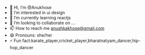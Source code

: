 - 👋 Hi, I’m @Anukhose
- 👀 I’m interested in ui design
- 🌱 I’m currently learning reactjs
- 💞️ I’m looking to collaborate on ...
- 📫 How to reach me anushkakhose@gmail.com
- 😄 Pronouns: she/her
- ⚡ Fun fact:karate_player,cricket_player,bharatnatyam_dancer,hip-hop_dancer

<!---
Anukhose/Anukhose is a ✨ special ✨ repository because its `README.md` (this file) appears on your GitHub profile.
You can click the Preview link to take a look at your changes.
--->
